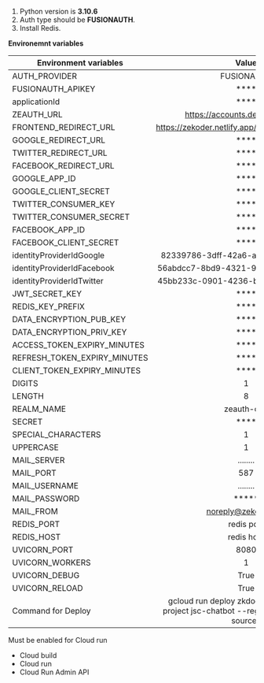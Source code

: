 1. Python version is **3.10.6**
2. Auth type should be **FUSIONAUTH**. 
3. Install Redis.

**Environemnt variables**

| Environment variables        |                                                                 Value                                                                  |
|------------------------------|:--------------------------------------------------------------------------------------------------------------------------------------:| 
| AUTH_PROVIDER                |                                                               FUSIONAUTH                                                               |
| FUSIONAUTH_APIKEY            |                                                                  ****                                                                  |
| applicationId                |                                                                  ****                                                                  |
| ZEAUTH_URL               |                                                    https://accounts.dev.zekoder.net                                                    |
| FRONTEND_REDIRECT_URL        |                                           https://zekoder.netlify.app/auth/verifysociallogin                                           |
| GOOGLE_REDIRECT_URL          |                                                                  ****                                                                  |
| TWITTER_REDIRECT_URL         |                                                                  ****                                                                  |
| FACEBOOK_REDIRECT_URL        |                                                                  ****                                                                  |
| GOOGLE_APP_ID                |                                                                  ****                                                                  |
| GOOGLE_CLIENT_SECRET         |                                                                  ****                                                                  |
| TWITTER_CONSUMER_KEY         |                                                                  ****                                                                  |
| TWITTER_CONSUMER_SECRET      |                                                                  ****                                                                  |
| FACEBOOK_APP_ID              |                                                                  ****                                                                  |
| FACEBOOK_CLIENT_SECRET       |                                                                  ****                                                                  |
| identityProviderIdGoogle     |                                                  82339786-3dff-42a6-aac6-1f1ceecb6c46                                                  |
| identityProviderIdFacebook   |                                                  56abdcc7-8bd9-4321-9621-4e9bbebae494                                                  |
| identityProviderIdTwitter    |                                                  45bb233c-0901-4236-b5ca-ac46e2e0a5a5                                                  |
| JWT_SECRET_KEY               |                                                                  ****                                                                  |
| REDIS_KEY_PREFIX             |                                                                  ****                                                                  |
| DATA_ENCRYPTION_PUB_KEY      |                                                                  ****                                                                  |
| DATA_ENCRYPTION_PRIV_KEY     |                                                                  ****                                                                  |
| ACCESS_TOKEN_EXPIRY_MINUTES  |                                                                  ****                                                                  |
 REFRESH_TOKEN_EXPIRY_MINUTES |                                                                  ****                                                                  |
CLIENT_TOKEN_EXPIRY_MINUTES |                                                                  ****                                                                  |
 DIGITS                       |                                                                   1                                                                    |
| LENGTH                       |                                                                   8                                                                    |
| REALM_NAME                   |                                                               zeauth-dev                                                               |
| SECRET                       |                                                                  ****                                                                  |
| SPECIAL_CHARACTERS           |                                                                   1                                                                    |
| UPPERCASE                    |                                                                   1                                                                    |
| MAIL_SERVER                  |                                                                ........                                                                |
| MAIL_PORT                    |                                                                  587                                                                   |
| MAIL_USERNAME                |                                                                ........                                                                |
| MAIL_PASSWORD                |                                                                 *****                                                                  |
| MAIL_FROM                    |                                                          noreply@zekoder.net                                                           |
| REDIS_PORT                   |                                                               redis port                                                               |
| REDIS_HOST                   |                                                               redis host                                                               |
| UVICORN_PORT                 |                                                                  8080                                                                  |
| UVICORN_WORKERS              |                                                                   1                                                                    |
| UVICORN_DEBUG                |                                                                  True                                                                  |
| UVICORN_RELOAD               |                                                                  True                                                                  |
| Command for Deploy           |                       gcloud run deploy zkdoer-zeauth-dev --project jsc-chatbot --region us-central1 --source .                        |



Must be enabled for Cloud run

- Cloud build
- Cloud run
- Cloud Run Admin API